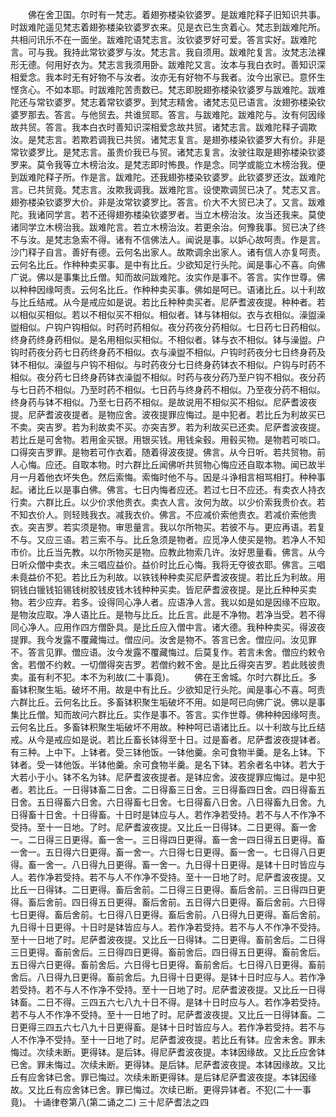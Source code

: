 <!-- { "loadSidebar": true } -->
　　佛在舍卫国。尔时有一梵志。着翅弥楼染钦婆罗。是跋难陀释子旧知识共事。时跋难陀遥见梵志着翅弥楼染钦婆罗衣来。见是衣已生贪着心。梵志到跋难陀所。共相问讯乐不在一面坐。跋难陀语梵志言。汝钦婆罗好可爱。答言实好。跋难陀言。可与我。我持此常钦婆罗与汝。梵志言。我自须用。跋难陀复言。汝梵志法裸形无德。何用好衣为。梵志言我须用卧。跋难陀又言。汝本与我白衣时。善知识深相爱念。我本时无有好物不与汝者。汝亦无有好物不与我者。汝今出家已。意怀生悭贪心。不如本耶。时跋难陀苦责数已。梵志即脱翅弥楼染钦婆罗与跋难陀。跋难陀还与常钦婆罗。梵志着常钦婆罗。到梵志精舍。诸梵志见已语言。汝翅弥楼染钦婆罗那去。答言。与他贸去。共谁贸耶。答言。与跋难陀。跋难陀与。汝有何因缘故共贸。答言。我本白衣时善知识深相爱念故共贸。诸梵志言。跋难陀释子调欺汝。是梵志言。若欺若调我已共贸。诸梵志复言。是翅弥楼染钦婆罗大有价。非是常钦婆罗比。是梵志言。虽贵价我已与贸。诸梵志复言。汝驶往取是翅弥楼染钦婆罗来。莫令我等立木榜治汝。是梵志即时怖畏。作是念。同学或能立木榜治我。便到跋难陀释子所。作是言。跋难陀。还我翅弥楼染钦婆罗。此钦婆罗还汝。跋难陀言。已共贸竟。梵志言。汝欺我调我。跋难陀言。设使欺调贸已决了。梵志又言。翅弥楼染钦婆罗大价。非是汝常钦婆罗比。答言。价大不大贸已决了。又言。跋难陀。我诸同学言。若不还得翅弥楼染钦婆罗者。当立木榜治汝。汝当还我来。莫使诸同学立木榜治我。跋难陀言。若立木榜治汝。若更余治。何豫我事。贸已决了终不与汝。是梵志急索不得。诸有不信佛法人。闻说是事。以妒心故呵责。作是言。沙门释子自言。善好有德。云何名出家人。故欺调余出家人。诸有信人亦复呵责。云何名比丘。作种种卖买事。是中有比丘。少欲知足行头陀。闻是事心不喜。向佛广说。佛以是事集比丘僧。知而故问跋难陀。汝实作是事不。答言。实作世尊。佛以种种因缘呵责。云何名比丘。作种种卖买事。佛如是呵已。语诸比丘。以十利故与比丘结戒。从今是戒应如是说。若比丘种种卖买者。尼萨耆波夜提。种种者。若以相似买相似。若以不相似买不相似。相似者。钵与钵相似。衣与衣相似。澡盥澡盥相似。户钩户钩相似。时药时药相似。夜分药夜分药相似。七日药七日药相似。终身药终身药相似。是名用相似买相似。不相似者。钵与衣不相似。钵与澡盥。户钩时药夜分药七日药终身药不相似。衣与澡盥不相似。户钩时药夜分七日终身药及钵不相似。澡盥与户钩不相似。与时药夜分七日终身药钵衣不相似。户钩与时药不相似。夜分药七日终身药钵衣澡盥不相似。时药与夜分药乃至户钩不相似。夜分药与七日药不相似。乃至时药不相似。七日药与终身药不相似。乃至夜分药不相似。终身药与钵不相似。乃至七日药不相似。是故说用不相似买不相似。尼萨耆波夜提。尼萨耆波夜提者。是物应舍。波夜提罪应悔过。是中犯者。若比丘为利故买已不卖。突吉罗。若为利故卖不买。亦突吉罗。若为利故买已还卖。尼萨耆波夜提。若比丘是可舍物。若用金买银。用银买钱。用钱籴毂。用毂买物。是物若可啖口。口得突吉罗罪。是物若可作衣着。随着得波夜提。佛言。从今日听。若共贸物。前人心悔。应还。自取本物。时六群比丘闻佛听共贸物心悔应还自取本物。闻已故半月一月着他衣坏失色。然后索悔。索悔时他不与。因是斗诤相言相骂相打。种种事起。诸比丘以是事白佛。佛言。七日内悔者应还。若过七日不应还。有卖衣人持衣行卖。六群比丘。以少价求他贵衣。卖衣人言。汝何为故。以少价索我贵价衣。若不知衣价人。则轻贱我衣。减我衣价。佛言。不应减价索他贵衣。若减价索他贵衣。突吉罗。若实须是物。审思量言。我以尔所物买。若彼不与。更应再语。若复不与。又应三语。若三索不与。比丘急须是物者。应觅净人使买是物。若净人不知市价。比丘当先教。以尔所物买是物。应教此物索几许。汝好思量看。佛言。从今日听众僧中卖衣。未三唱应益价。益价时比丘心悔。我将无夺彼衣耶。佛言。三唱未竟益价不犯。若比丘为利故。以铁钱种种卖买尼萨耆波夜提。若比丘为利故。用铜钱白镴钱铅锡钱树胶钱皮钱木钱种种买卖。皆尼萨耆波夜提。是比丘种种买卖物。若少应弃。若多。设得同心净人者。应语净人言。我以如是如是因缘不应取。是物汝应取。净人语比丘。是物与比丘。比丘言。此是不净物。若净当受。若不得同心净人。应用作四方僧卧具。是比丘应入僧中言。诸大德。我种种卖买。得波夜提罪。我今发露不覆藏悔过。僧应问。汝舍是物不。答言已舍。僧应问。汝见罪不。答言见罪。僧应语。汝今发露不覆藏悔过。后莫复作。若言未舍。僧应约敕令舍。若僧不约敕。一切僧得突吉罗。若僧约敕不舍。是比丘得突吉罗。若此贱彼贵卖。虽有利不犯。本不为利故(二十事竟)。
　　佛在王舍城。尔时六群比丘。多畜钵积聚生垢。破坏不用。故是中有比丘。少欲知足行头陀。闻是事心不喜。呵责六群比丘。云何名比丘。多畜钵积聚生垢破坏不用。如是呵已向佛广说。佛以是事集比丘僧。知而故问六群比丘。实作是事不。答言。实作世尊。佛种种因缘呵责。云何名比丘。多畜钵积聚生垢破坏不用故。种种呵已语诸比丘。以十利故与比丘结戒。从今是戒应如是说。若比丘畜长钵得至十日。过是畜者。尼萨耆波夜提钵者。有三种。上中下。上钵者。受三钵他饭。一钵他羹。余可食物半羹。是名上钵。下钵者。受一钵他饭。半钵他羹。余可食物半羹。是名下钵。若余者名中钵。若大于大若小于小。钵不名为钵。尼萨耆波夜提者。是钵应舍。波夜提罪应悔过。是中犯者。若比丘。一日得钵畜二日舍。二日得畜三日舍。三日得畜四日舍。四日得畜五日舍。五日得畜六日舍。六日得畜七日舍。七日得畜八日舍。八日得畜九日舍。九日得畜十日舍。十日得畜。十日时是钵应与人。若作净若受持。若不与人不作净不受持。至十一日地。了时。尼萨耆波夜提。又比丘一日得钵。二日更得。畜一舍一。二日得三日更得。畜一舍一。三日得四日更得。畜一舍一四日得五日更得。畜一舍一。五日得六日更得。畜一舍一。六日得七日更得。畜一舍一。七日得八日更得。畜一舍一。八日得九日更得。畜一舍一。九日得十日更得。是钵十日时皆应与人。若作净若受持。若不与人不作净不受持。至十一日地了时。尼萨耆波夜提。又比丘一日得钵。二日更得。畜后舍前。二日得三日更得。畜后舍前。三日得四日更得。畜后舍前。四日得五日更得。畜后舍前。五日得六日更得。畜后舍前。六日得七日更得。畜后舍前。七日得八日更得。畜后舍前。八日得九日更得。畜后舍前。九日得十日更得。十日时是钵皆应与人。若作净若受持。若不与人不作净不受持。至十一日地了时。尼萨耆波夜提。又比丘一日得钵。二日更得。畜前舍后。二日得三日更得。畜前舍后。三日得四日更得。畜前舍后。四日得五日更得。畜前舍后。五日得六日更得。畜前舍后。六日得七日更得。畜前舍后。七日得八日更得。畜前舍后。八日得九日更得。畜前舍后。九日得十日更得。是钵十日时应与人。若作净若受持。若不与人不作净不受持。至十一日地了时。尼萨耆波夜提。又比丘一日得钵畜。二日不得。三四五六七八九十日不得。是钵十日时应与人。若作净若受持。若不与人不作净不受持。至十一日地了时。尼萨耆波夜提。又比丘一日得钵畜。二日更得三四五六七八九十日更得畜。是钵十日时皆应与人。若作净若受持。若不与人不作净不受持。至十一日地了时。尼萨耆波夜提。若比丘有钵。应舍未舍。罪未悔过。次续未断。更得钵。是后钵。得尼萨耆波夜提。本钵因缘故。又比丘应舍钵已舍。罪未悔过。次续未断。更得钵。是后钵。尼萨耆波夜提。本钵因缘故。又比丘有应舍钵已舍。罪已悔过。次续未断更得钵。是后钵尼萨耆波夜提。本钵因缘故。又比丘有应舍钵已舍。罪已悔过。次续已断。更得异钵者。不犯(二十一事竟)。
十诵律卷第八(第二诵之二)
三十尼萨耆法之四
